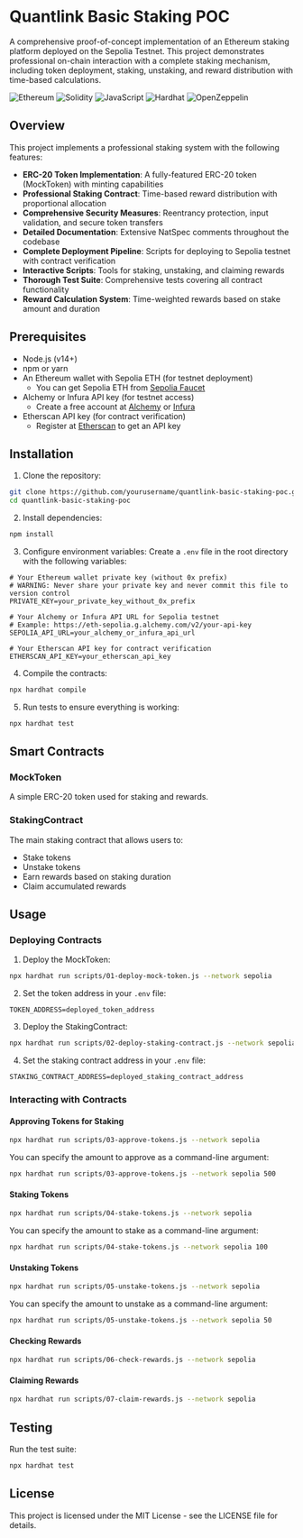 # Quantlink Basic Staking POC

A comprehensive proof-of-concept implementation of an Ethereum staking platform deployed on the Sepolia Testnet. This project demonstrates professional on-chain interaction with a complete staking mechanism, including token deployment, staking, unstaking, and reward distribution with time-based calculations.

![Ethereum](https://img.shields.io/badge/Ethereum-3C3C3D?style=for-the-badge&logo=Ethereum&logoColor=white)
![Solidity](https://img.shields.io/badge/Solidity-%23363636.svg?style=for-the-badge&logo=solidity&logoColor=white)
![JavaScript](https://img.shields.io/badge/javascript-%23323330.svg?style=for-the-badge&logo=javascript&logoColor=%23F7DF1E)
![Hardhat](https://img.shields.io/badge/Hardhat-yellow?style=for-the-badge)
![OpenZeppelin](https://img.shields.io/badge/OpenZeppelin-4E5EE4?logo=OpenZeppelin&style=for-the-badge&logoColor=fff)

## Overview

This project implements a professional staking system with the following features:

- **ERC-20 Token Implementation**: A fully-featured ERC-20 token (MockToken) with minting capabilities
- **Professional Staking Contract**: Time-based reward distribution with proportional allocation
- **Comprehensive Security Measures**: Reentrancy protection, input validation, and secure token transfers
- **Detailed Documentation**: Extensive NatSpec comments throughout the codebase
- **Complete Deployment Pipeline**: Scripts for deploying to Sepolia testnet with contract verification
- **Interactive Scripts**: Tools for staking, unstaking, and claiming rewards
- **Thorough Test Suite**: Comprehensive tests covering all contract functionality
- **Reward Calculation System**: Time-weighted rewards based on stake amount and duration

## Prerequisites

- Node.js (v14+)
- npm or yarn
- An Ethereum wallet with Sepolia ETH (for testnet deployment)
  - You can get Sepolia ETH from [Sepolia Faucet](https://sepoliafaucet.com/)
- Alchemy or Infura API key (for testnet access)
  - Create a free account at [Alchemy](https://www.alchemy.com/) or [Infura](https://infura.io/)
- Etherscan API key (for contract verification)
  - Register at [Etherscan](https://etherscan.io/register) to get an API key

## Installation

1. Clone the repository:
```bash
git clone https://github.com/yourusername/quantlink-basic-staking-poc.git
cd quantlink-basic-staking-poc
```

2. Install dependencies:
```bash
npm install
```

3. Configure environment variables:
Create a `.env` file in the root directory with the following variables:
```
# Your Ethereum wallet private key (without 0x prefix)
# WARNING: Never share your private key and never commit this file to version control
PRIVATE_KEY=your_private_key_without_0x_prefix

# Your Alchemy or Infura API URL for Sepolia testnet
# Example: https://eth-sepolia.g.alchemy.com/v2/your-api-key
SEPOLIA_API_URL=your_alchemy_or_infura_api_url

# Your Etherscan API key for contract verification
ETHERSCAN_API_KEY=your_etherscan_api_key
```

4. Compile the contracts:
```bash
npx hardhat compile
```

5. Run tests to ensure everything is working:
```bash
npx hardhat test
```

## Smart Contracts

### MockToken

A simple ERC-20 token used for staking and rewards.

### StakingContract

The main staking contract that allows users to:
- Stake tokens
- Unstake tokens
- Earn rewards based on staking duration
- Claim accumulated rewards

## Usage

### Deploying Contracts

1. Deploy the MockToken:
```bash
npx hardhat run scripts/01-deploy-mock-token.js --network sepolia
```

2. Set the token address in your `.env` file:
```
TOKEN_ADDRESS=deployed_token_address
```

3. Deploy the StakingContract:
```bash
npx hardhat run scripts/02-deploy-staking-contract.js --network sepolia
```

4. Set the staking contract address in your `.env` file:
```
STAKING_CONTRACT_ADDRESS=deployed_staking_contract_address
```

### Interacting with Contracts

#### Approving Tokens for Staking
```bash
npx hardhat run scripts/03-approve-tokens.js --network sepolia
```
You can specify the amount to approve as a command-line argument:
```bash
npx hardhat run scripts/03-approve-tokens.js --network sepolia 500
```

#### Staking Tokens
```bash
npx hardhat run scripts/04-stake-tokens.js --network sepolia
```
You can specify the amount to stake as a command-line argument:
```bash
npx hardhat run scripts/04-stake-tokens.js --network sepolia 100
```

#### Unstaking Tokens
```bash
npx hardhat run scripts/05-unstake-tokens.js --network sepolia
```
You can specify the amount to unstake as a command-line argument:
```bash
npx hardhat run scripts/05-unstake-tokens.js --network sepolia 50
```

#### Checking Rewards
```bash
npx hardhat run scripts/06-check-rewards.js --network sepolia
```

#### Claiming Rewards
```bash
npx hardhat run scripts/07-claim-rewards.js --network sepolia
```

## Testing

Run the test suite:
```bash
npx hardhat test
```

## License

This project is licensed under the MIT License - see the LICENSE file for details.
